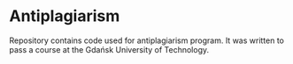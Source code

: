 # Antiplagiarism
Repository contains code used for antiplagiarism program. It was written to pass a course at the Gdańsk University of Technology.
